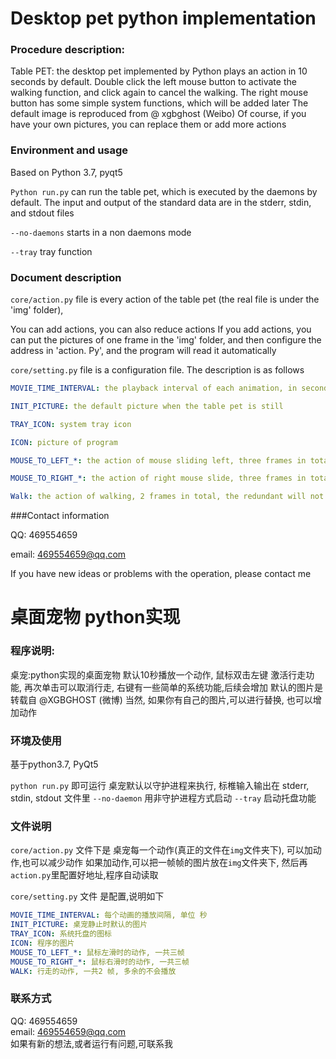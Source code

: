 # Desktop pet python implementation

### Procedure description:

Table PET: the desktop pet implemented by Python plays an action in 10 seconds by default. Double click the left mouse button to activate the walking function, and click again to cancel the walking. The right mouse button has some simple system functions, which will be added later
The default image is reproduced from @ xgbghost (Weibo)
Of course, if you have your own pictures, you can replace them or add more actions

### Environment and usage

Based on Python 3.7, pyqt5

`Python run.py` can run the table pet, which is executed by the daemons by default. The input and output of the standard data are in the stderr, stdin, and stdout files

`--no-daemons` starts in a non daemons mode

`--tray`  tray function

### Document description
`core/action.py` file is every action of the table pet (the real file is under the 'img' folder),

You can add actions, you can also reduce actions
If you add actions, you can put the pictures of one frame in the 'img' folder, and then configure the address in 'action. Py', and the program will read it automatically

`core/setting.py` file is a configuration file. The description is as follows

```Yaml
MOVIE_TIME_INTERVAL: the playback interval of each animation, in seconds

INIT_PICTURE: the default picture when the table pet is still

TRAY_ICON: system tray icon

ICON: picture of program

MOUSE_TO_LEFT_*: the action of mouse sliding left, three frames in total

MOUSE_TO_RIGHT_*: the action of right mouse slide, three frames in total

Walk: the action of walking, 2 frames in total, the redundant will not be played
```



###Contact information

QQ: 469554659

email: 469554659@qq.com

If you have new ideas or problems with the operation, please contact me



# 桌面宠物 python实现

### 程序说明:
桌宠:python实现的桌面宠物 默认10秒播放一个动作, 鼠标双击左键 激活行走功能, 再次单击可以取消行走, 右键有一些简单的系统功能,后续会增加
 默认的图片是转载自 @XGBGHOST (微博)
当然, 如果你有自己的图片,可以进行替换, 也可以增加动作

### 环境及使用
基于python3.7, PyQt5

`python run.py` 即可运行 桌宠默认以守护进程来执行, 标椎输入输出在 stderr, stdin, stdout 文件里
`--no-daemon`  用非守护进程方式启动
`--tray` 启动托盘功能

### 文件说明
`core/action.py` 文件下是 桌宠每一个动作(真正的文件在`img`文件夹下), 
可以加动作,也可以减少动作
如果加动作,可以把一帧帧的图片放在`img`文件夹下, 然后再`action.py`里配置好地址,程序自动读取

`core/setting.py` 文件 是配置,说明如下

```Yaml
MOVIE_TIME_INTERVAL: 每个动画的播放间隔, 单位 秒
INIT_PICTURE: 桌宠静止时默认的图片
TRAY_ICON: 系统托盘的图标
ICON: 程序的图片
MOUSE_TO_LEFT_*: 鼠标左滑时的动作, 一共三帧
MOUSE_TO_RIGHT_*: 鼠标右滑时的动作, 一共三帧
WALK: 行走的动作, 一共2 帧, 多余的不会播放
```

### 联系方式
QQ: 469554659  
email: 469554659@qq.com  
如果有新的想法,或者运行有问题,可联系我  
